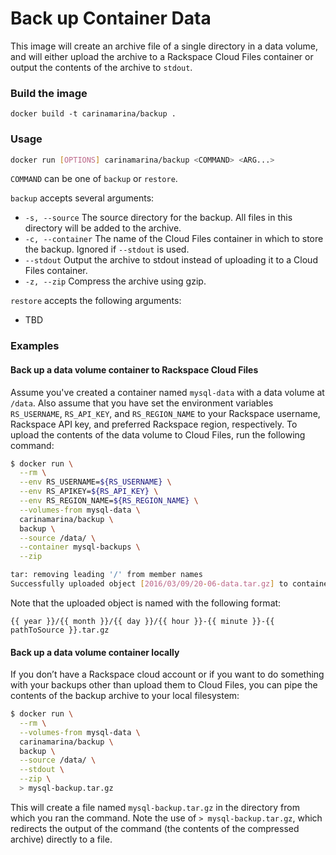 # Back up Container Data

This image will create an archive file of a single directory in a data volume, and will either upload the archive to a Rackspace Cloud Files container or output the contents of the archive to `stdout`.

### Build the image

```
docker build -t carinamarina/backup .
```

### Usage

```bash
docker run [OPTIONS] carinamarina/backup <COMMAND> <ARG...>
```

`COMMAND` can be one of `backup` or `restore`.

`backup` accepts several arguments:

* `-s, --source` The source directory for the backup. All files in this directory will be added to the archive.
* `-c, --container` The name of the Cloud Files container in which to store the backup. Ignored if `--stdout` is used.
* `--stdout` Output the archive to stdout instead of uploading it to a Cloud Files container.
* `-z, --zip` Compress the archive using gzip.

`restore` accepts the following arguments:

* TBD


### Examples

#### Back up a data volume container to Rackspace Cloud Files

Assume you've created a container named `mysql-data` with a data volume at `/data`. Also assume that you have set the environment variables `RS_USERNAME`, `RS_API_KEY`, and `RS_REGION_NAME` to your Rackspace username, Rackspace API key, and preferred Rackspace region, respectively. To upload the contents of the data volume to Cloud Files, run the following command:

```bash
$ docker run \
  --rm \
  --env RS_USERNAME=${RS_USERNAME} \
  --env RS_APIKEY=${RS_API_KEY} \
  --env RS_REGION_NAME=${RS_REGION_NAME} \
  --volumes-from mysql-data \
  carinamarina/backup \
  backup \
  --source /data/ \
  --container mysql-backups \
  --zip

tar: removing leading '/' from member names
Successfully uploaded object [2016/03/09/20-06-data.tar.gz] to container [mysql-backups]
```

Note that the uploaded object is named with the following format:

`{{ year }}/{{ month }}/{{ day }}/{{ hour }}-{{ minute }}-{{ pathToSource }}.tar.gz`

#### Back up a data volume container locally

If you don’t have a Rackspace cloud account or if you want to do something with your backups other than upload them to Cloud Files, you can pipe the contents of the backup archive to your local filesystem:

```bash
$ docker run \
  --rm \
  --volumes-from mysql-data \
  carinamarina/backup \
  backup \
  --source /data/ \
  --stdout \
  --zip \
  > mysql-backup.tar.gz
```

This will create a file named `mysql-backup.tar.gz` in the directory from which you ran the command. Note the use of `> mysql-backup.tar.gz`, which redirects the output of the command (the contents of the compressed archive) directly to a file.
